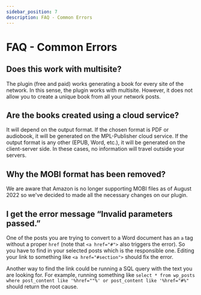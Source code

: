 ```yaml
---
sidebar_position: 7
description: FAQ - Common Errors
---
```


# FAQ - Common Errors

## Does this work with multisite?

The plugin (free and paid) works generating a book for every site of the network. In this sense, the plugin works with multisite. However, it does not allow you to create a unique book from all your network posts.

## Are the books created using a cloud service?

It will depend on the output format. If the chosen format is PDF or audiobook, it will be generated on the MPL-Publisher cloud service. If the output format is any other (EPUB, Word, etc.), it will be generated on the client-server side. In these cases, no information will travel outside your servers.

## Why the MOBI format has been removed?

We are aware that Amazon is no longer supporting MOBI files as of August 2022 so we've decided to made all the necessary changes on our plugin.

## I get the error message “Invalid parameters passed.”

One of the posts you are trying to convert to a Word document has an `a` tag without a proper `href` (note that `<a href="#">` also triggers the error). So you have to find in your selected posts which is the responsible one. Editing your link to something like `<a href="#section">` should fix the error.

Another way to find the link could be running a SQL query with the text you are looking for. For example, running something like `select * from wp_posts where post_content like '%href=""%' or post_content like '%href="#%"` should return the root cause.
